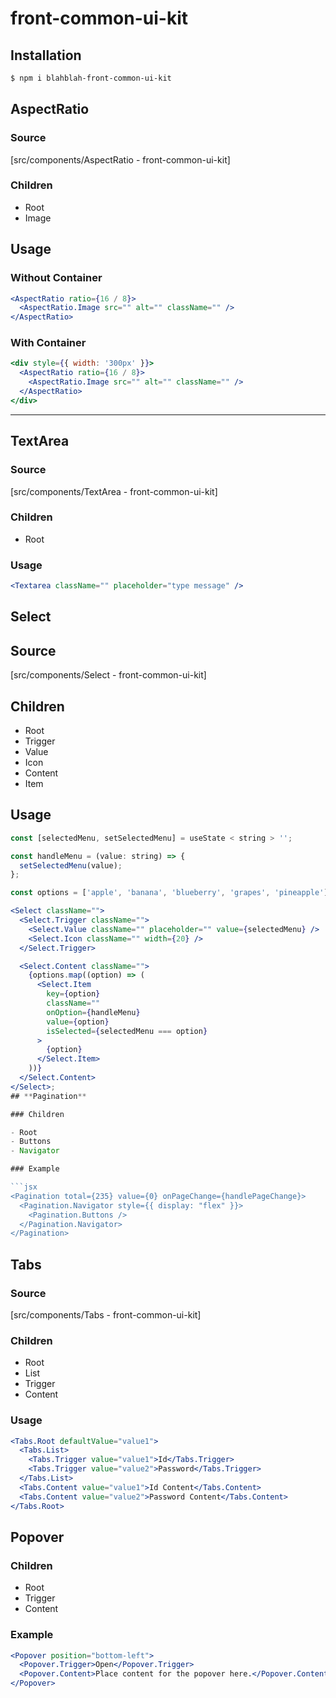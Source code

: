 # front-common-ui-kit

## Installation

```sh
$ npm i blahblah-front-common-ui-kit
```

## AspectRatio

### Source

[src/components/AspectRatio - front-common-ui-kit]

### Children

- Root
- Image

## Usage

### Without Container

```jsx
<AspectRatio ratio={16 / 8}>
  <AspectRatio.Image src="" alt="" className="" />
</AspectRatio>
```

### With Container

```jsx
<div style={{ width: '300px' }}>
  <AspectRatio ratio={16 / 8}>
    <AspectRatio.Image src="" alt="" className="" />
  </AspectRatio>
</div>
```

---

## TextArea

### Source

[src/components/TextArea - front-common-ui-kit]

### Children

- Root

### Usage

```jsx
<Textarea className="" placeholder="type message" />
```

## Select

## Source

[src/components/Select - front-common-ui-kit]

## Children

- Root
- Trigger
- Value
- Icon
- Content
- Item

## Usage

````jsx
const [selectedMenu, setSelectedMenu] = useState < string > '';

const handleMenu = (value: string) => {
  setSelectedMenu(value);
};

const options = ['apple', 'banana', 'blueberry', 'grapes', 'pineapple'];

<Select className="">
  <Select.Trigger className="">
    <Select.Value className="" placeholder="" value={selectedMenu} />
    <Select.Icon className="" width={20} />
  </Select.Trigger>

  <Select.Content className="">
    {options.map((option) => (
      <Select.Item
        key={option}
        className=""
        onOption={handleMenu}
        value={option}
        isSelected={selectedMenu === option}
      >
        {option}
      </Select.Item>
    ))}
  </Select.Content>
</Select>;
## **Pagination**

### Children

- Root
- Buttons
- Navigator

### Example

```jsx
<Pagination total={235} value={0} onPageChange={handlePageChange}>
  <Pagination.Navigator style={{ display: "flex" }}>
    <Pagination.Buttons />
  </Pagination.Navigator>
</Pagination>
````

## Tabs

### Source

[src/components/Tabs - front-common-ui-kit]

### Children

- Root
- List
- Trigger
- Content

### Usage

```jsx
<Tabs.Root defaultValue="value1">
  <Tabs.List>
    <Tabs.Trigger value="value1">Id</Tabs.Trigger>
    <Tabs.Trigger value="value2">Password</Tabs.Trigger>
  </Tabs.List>
  <Tabs.Content value="value1">Id Content</Tabs.Content>
  <Tabs.Content value="value2">Password Content</Tabs.Content>
</Tabs.Root>
```

## **Popover**

### Children

- Root
- Trigger
- Content

### Example

```jsx
<Popover position="bottom-left">
  <Popover.Trigger>Open</Popover.Trigger>
  <Popover.Content>Place content for the popover here.</Popover.Content>
</Popover>
```
